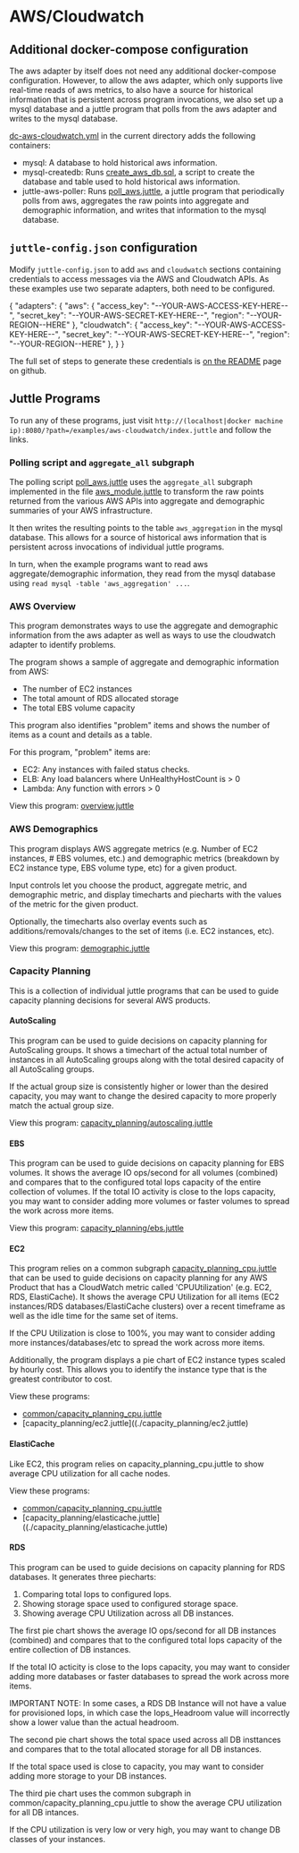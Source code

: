 # AWS/Cloudwatch

## Additional docker-compose configuration

The aws adapter by itself does not need any additional docker-compose
configuration. However, to allow the aws adapter, which only supports
live real-time reads of aws metrics, to also have a source for
historical information that is persistent across program invocations,
we also set up a mysql database and a juttle program that polls from
the aws adapter and writes to the mysql database.

[dc-aws-cloudwatch.yml](./dc-aws-cloudwatch.yml) in the current directory adds the following containers:

- mysql: A database to hold historical aws information.
- mysql-createdb: Runs [create_aws_db.sql](./create_aws_db.sql), a script to create the database and table used to hold historical aws information.
- juttle-aws-poller: Runs [poll_aws.juttle](./poll_aws.juttle), a juttle program that periodically polls from aws, aggregates the raw points into aggregate and demographic information, and writes that information to the mysql database.

## ``juttle-config.json`` configuration

Modify `juttle-config.json` to add ``aws`` and ``cloudwatch`` sections containing credentials to access messages via the AWS and Cloudwatch APIs. As these examples use two separate adapters, both need to be configured.

{
  "adapters": {
    "aws": {
      "access_key": "--YOUR-AWS-ACCESS-KEY-HERE--",
      "secret_key": "--YOUR-AWS-SECRET-KEY-HERE--",
      "region": "--YOUR-REGION--HERE"
    },
    "cloudwatch": {
      "access_key": "--YOUR-AWS-ACCESS-KEY-HERE--",
      "secret_key": "--YOUR-AWS-SECRET-KEY-HERE--",
      "region": "--YOUR-REGION--HERE"
    },
  }
}

The full set of steps to generate these credentials is [on the README](https://github.com/juttle/juttle-aws-adapter) page on github.

## Juttle Programs

To run any of these programs, just visit
``http://(localhost|docker machine ip):8080/?path=/examples/aws-cloudwatch/index.juttle``
and follow the links.

### Polling script and `aggregate_all` subgraph

The polling script [poll_aws.juttle](./poll_aws.juttle) uses the `aggregate_all` subgraph implemented in the file [aws_module.juttle](https://github.com/juttle/juttle-aws-adapter/blob/master/aws_module.juttle) to transform the raw points returned from the various AWS APIs into aggregate and demographic summaries of your AWS infrastructure.

It then writes the resulting points to the table `aws_aggregation` in the mysql database. This allows for a source of historical aws information that is persistent across invocations of individual juttle programs.

In turn, when the example programs want to read aws aggregate/demographic information, they read from the mysql database using `read mysql -table 'aws_aggregation' ...`.

### AWS Overview

This program demonstrates ways to use the aggregate and demographic information from the aws adapter as well as ways to use the cloudwatch adapter to identify problems.

The program shows a sample of aggregate and demographic information from AWS:

- The number of EC2 instances
- The total amount of RDS allocated storage
- The total EBS volume capacity

This program also identifies "problem" items and shows the number of items as a count and details as a table.

For this program, "problem" items are:
- EC2: Any instances with failed status checks.
- ELB: Any load balancers where UnHealthyHostCount is > 0
- Lambda: Any function with errors > 0

View this program: [overview.juttle](./overview.juttle)

### AWS Demographics

This program displays AWS aggregate metrics (e.g. Number of EC2
instances, # EBS volumes, etc.) and demographic metrics (breakdown
by EC2 instance type, EBS volume type, etc) for a given product.

Input controls let you choose the product, aggregate metric, and
demographic metric, and display timecharts and piecharts with the
values of the metric for the given product.

Optionally, the timecharts also overlay events such as
additions/removals/changes to the set of items (i.e. EC2 instances,
etc).

View this program: [demographic.juttle](./demographic.juttle)

### Capacity Planning

This is a collection of individual juttle programs that can be used to guide capacity planning decisions for several AWS products.

#### AutoScaling

This program can be used to guide decisions on capacity planning
for AutoScaling groups. It shows a timechart of the actual total
number of instances in all AutoScaling groups along with the total
desired capacity of all AutoScaling groups.

If the actual group size is consistently higher or lower than the
desired capacity, you may want to change the desired capacity to
more properly match the actual group size.

View this program: [capacity_planning/autoscaling.juttle](./capacity_planning/autoscaling.juttle)

#### EBS

This program can be used to guide decisions on capacity planning
for EBS volumes. It shows the average IO ops/second for all volumes
(combined) and compares that to the configured total Iops capacity
of the entire collection of volumes.
If the total IO activity is close to the Iops capacity, you may
want to consider adding more volumes or faster volumes to spread
the work across more items.

View this program: [capacity_planning/ebs.juttle](./capacity_planning/ebs.juttle)

#### EC2

This program relies on a common subgraph
[capacity_planning_cpu.juttle](./common/capacity_planning_cpu.juttle)
that can be used to guide decisions on capacity planning for any AWS
Product that has a CloudWatch metric called 'CPUUtilization'
(e.g. EC2, RDS, ElastiCache). It shows the average CPU Utilization for
all items (EC2 instances/RDS databases/ElastiCache clusters) over a
recent timeframe as well as the idle time for the same set of items.

If the CPU Utilization is close to 100%, you may want to consider
adding more instances/databases/etc to spread the work across more
items.

Additionally, the program displays a pie chart of EC2 instance types
scaled by hourly cost. This allows you to identify the instance type
that is the greatest contributor to cost.

View these programs:
- [common/capacity_planning_cpu.juttle](./common/capacity_planning_cpu.juttle)
- [capacity_planning/ec2.juttle]((./capacity_planning/ec2.juttle)

#### ElastiCache

Like EC2, this program relies on capacity_planning_cpu.juttle to show
average CPU utilization for all cache nodes.

View these programs:
- [common/capacity_planning_cpu.juttle](./common/capacity_planning_cpu.juttle)
- [capacity_planning/elasticache.juttle]((./capacity_planning/elasticache.juttle)

#### RDS

This program can be used to guide decisions on capacity planning
for RDS databases. It generates three piecharts:

1. Comparing total Iops to configured Iops.
2. Showing storage space used to configured storage space.
3. Showing average CPU Utilization across all DB instances.

The first pie chart shows the average IO ops/second for all DB
instances (combined) and compares that to the configured total Iops
capacity of the entire collection of DB instances.

If the total IO acticity is close to the Iops capacity, you may
want to consider adding more databases or faster databases to
spread the work across more items.

IMPORTANT NOTE: In some cases, a RDS DB Instance will not have a
value for provisioned Iops, in which case the Iops_Headroom value
will incorrectly show a lower value than the actual headroom.

The second pie chart shows the total space used across all DB
insttances and compares that to the total allocated storage for all
DB instances.

If the total space used is close to capacity, you may want to
consider adding more storage to your DB instances.

The third pie chart uses the common subgraph in
common/capacity_planning_cpu.juttle to show the average CPU
utilization for all DB intances.

If the CPU utilization is very low or very high, you may want to
change DB classes of your instances.
